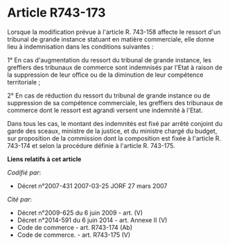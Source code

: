 # Article R743-173

Lorsque la modification prévue à l'article R. 743-158 affecte le ressort d'un tribunal de grande instance statuant en matière
commerciale, elle donne lieu à indemnisation dans les conditions suivantes :

1° En cas d'augmentation du ressort du tribunal de grande instance, les greffiers des tribunaux de commerce sont indemnisés
par l'Etat à raison de la suppression de leur office ou de la diminution de leur compétence territoriale ;

2° En cas de réduction du ressort du tribunal de grande instance ou de suppression de sa compétence commerciale, les
greffiers des tribunaux de commerce dont le ressort est agrandi versent une indemnité à l'Etat.

Dans tous les cas, le montant des indemnités est fixé par arrêté conjoint du garde des sceaux, ministre de la justice, et du
ministre chargé du budget, sur proposition de la commission dont la composition est fixée à l'article R. 743-174 et selon la
procédure définie à l'article R. 743-175.

**Liens relatifs à cet article**

_Codifié par_:

  - Décret n°2007-431 2007-03-25 JORF 27 mars 2007

_Cité par_:

  - Décret n°2009-625 du 6 juin 2009 - art. (V)
  - Décret n°2014-591 du 6 juin 2014 - art. Annexe II (V)
  - Code de commerce - art. R743-174 (Ab)
  - Code de commerce. - art. R743-175 (V)
